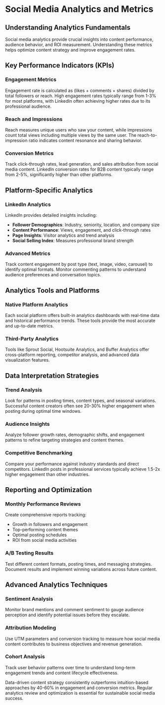 # Social Media Analytics and Metrics

## Understanding Analytics Fundamentals

Social media analytics provide crucial insights into content performance, audience behavior, and ROI measurement. Understanding these metrics helps optimize content strategy and improve engagement rates.

## Key Performance Indicators (KPIs)

### Engagement Metrics
Engagement rate is calculated as (likes + comments + shares) divided by total followers or reach. High engagement rates typically range from 1-3% for most platforms, with LinkedIn often achieving higher rates due to its professional audience.

### Reach and Impressions
Reach measures unique users who saw your content, while impressions count total views including multiple views by the same user. The reach-to-impression ratio indicates content resonance and sharing behavior.

### Conversion Metrics
Track click-through rates, lead generation, and sales attribution from social media content. LinkedIn conversion rates for B2B content typically range from 2-5%, significantly higher than other platforms.

## Platform-Specific Analytics

### LinkedIn Analytics
LinkedIn provides detailed insights including:
- **Follower Demographics**: Industry, seniority, location, and company size
- **Content Performance**: Views, engagement, and click-through rates
- **Page Insights**: Visitor analytics and trend analysis
- **Social Selling Index**: Measures professional brand strength

### Advanced Metrics
Track content engagement by post type (text, image, video, carousel) to identify optimal formats. Monitor commenting patterns to understand audience preferences and conversation topics.

## Analytics Tools and Platforms

### Native Platform Analytics
Each social platform offers built-in analytics dashboards with real-time data and historical performance trends. These tools provide the most accurate and up-to-date metrics.

### Third-Party Analytics
Tools like Sprout Social, Hootsuite Analytics, and Buffer Analytics offer cross-platform reporting, competitor analysis, and advanced data visualization features.

## Data Interpretation Strategies

### Trend Analysis
Look for patterns in posting times, content types, and seasonal variations. Successful content creators often see 20-30% higher engagement when posting during optimal time windows.

### Audience Insights
Analyze follower growth rates, demographic shifts, and engagement patterns to refine targeting strategies and content themes.

### Competitive Benchmarking
Compare your performance against industry standards and direct competitors. LinkedIn posts in professional services typically achieve 1.5-2x higher engagement than other industries.

## Reporting and Optimization

### Monthly Performance Reviews
Create comprehensive reports tracking:
- Growth in followers and engagement
- Top-performing content themes
- Optimal posting schedules
- ROI from social media activities

### A/B Testing Results
Test different content formats, posting times, and messaging strategies. Document results and implement winning variations across future content.

## Advanced Analytics Techniques

### Sentiment Analysis
Monitor brand mentions and comment sentiment to gauge audience perception and identify potential issues before they escalate.

### Attribution Modeling
Use UTM parameters and conversion tracking to measure how social media content contributes to business objectives and revenue generation.

### Cohort Analysis
Track user behavior patterns over time to understand long-term engagement trends and content lifecycle effectiveness.

Data-driven content strategy consistently outperforms intuition-based approaches by 40-60% in engagement and conversion metrics. Regular analytics review and optimization is essential for sustainable social media success.